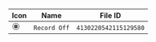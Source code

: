 | Icon | Name | File ID |
| ---  | ---  | ---     |
| ![](Record%20Off.png) | `Record Off` | `4130220542115129580` |
